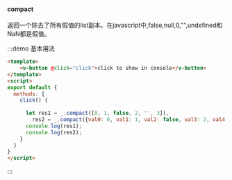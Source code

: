 #### compact

返回一个除去了所有假值的list副本。在javascript中,false,null,0,"",undefined和NaN都是假值。

:::demo 基本用法
```html
<template>
    <v-button @click="click">click to show in console</v-button>
</template>
<script>
export default {
  methods: {
    click() {
      
      let res1 = _.compact([0, 1, false, 2, '', 3]),
        res2 = _.compact({val0: 0, val1: 1, val2: false, val3: 2, val4: '', val5: 3});
      console.log(res1);
      console.log(res2);
    }
  }
}
</script>
```
:::
